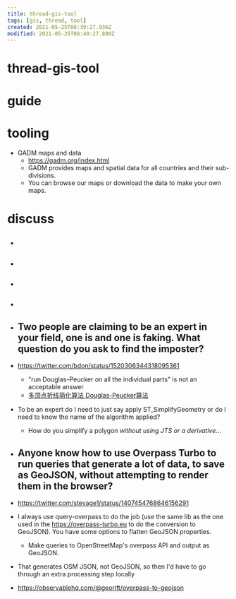 ```yaml
---
title: thread-gis-tool
tags: [gis, thread, tool]
created: 2021-05-25T08:39:27.936Z
modified: 2021-05-25T08:40:27.880Z
---
```


# thread-gis-tool

# guide

# tooling
- GADM maps and data
  - https://gadm.org/index.html
  - GADM provides maps and spatial data for all countries and their sub-divisions. 
  - You can browse our maps or download the data to make your own maps.
# discuss
- ## 

- ## 

- ## 

- ## 

- ## Two people are claiming to be an expert in your field, one is and one is faking. What question do you ask to find the imposter?
- https://twitter.com/bdon/status/1520306344318095361
  - "run Douglas–Peucker on all the individual parts" is not an acceptable answer
  - [多顶点折线简化算法 Douglas-Peucker算法](https://www.jianshu.com/p/33daae916175)
- To be an expert do I need to just say apply ST_SimplifyGeometry or do I need to know the name of the algorithm applied?
  - How do you simplify a polygon _without using JTS or a derivative_…

- ## Anyone know how to use Overpass Turbo to run queries that generate a lot of data, to save as GeoJSON, without attempting to render them in the browser?
- https://twitter.com/stevage1/status/1407454768646156291
- I always use query-overpass to do the job (use the same lib as the one used in the https://overpass-turbo.eu to do the conversion to GeoJSON). You have some options to flatten GeoJSON properties.
  - Make queries to OpenStreetMap's overpass API and output as GeoJSON.
- That generates OSM JSON, not GeoJSON, so then I'd have to go through an extra processing step locally
- https://observablehq.com/@georift/overpass-to-geojson
